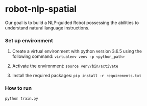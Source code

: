 # robot-nlp-spatial
Our goal is to build a NLP-guided Robot possessing the abilities to understand natural language instructions.

### Set up environment
1. Create a virtual environment with python version 3.6.5 using the following command:
``virtualenv venv -p <python_path>``

2. Activate the environment: ``source venv/bin/activate``
3. Install the required packages: ``pip install -r requirements.txt``
 

### How to run

``python train.py``

